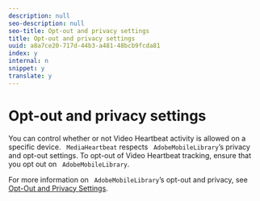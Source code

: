 ```yaml
---
description: null
seo-description: null
seo-title: Opt-out and privacy settings
title: Opt-out and privacy settings
uuid: a8a7ce20-717d-44b3-a481-48bcb9fcda81
index: y
internal: n
snippet: y
translate: y
---
```


# Opt-out and privacy settings

You can control whether or not Video Heartbeat activity is allowed on a specific device. ` MediaHeartbeat` respects ` AdobeMobileLibrary`’s privacy and opt-out settings. To opt-out of Video Heartbeat tracking, ensure that you opt out on ` AdobeMobileLibrary`. 

For more information on ` AdobeMobileLibrary`’s opt-out and privacy, see [ Opt-Out and Privacy Settings](https://marketing.adobe.com/resources/help/en_US/mobile/ios/privacy.html). 
